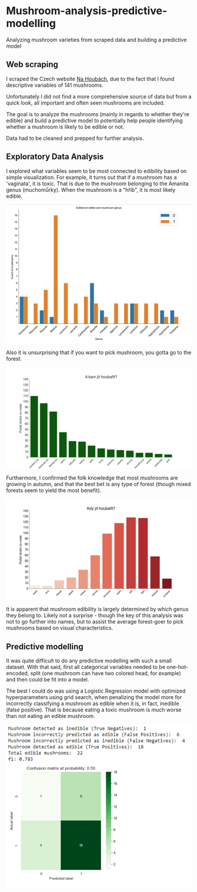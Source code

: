 # Mushroom-analysis-predictive-modelling
Analyzing mushroom varieties from scraped data and building a predictive model

## Web scraping

I scraped the Czech website [Na Houbách](https://www.nahoubach.cz/atlas-hub/), due to the fact that I found descriptive variables of 141 mushrooms. 

Unfortunately I did not find a more comprehensive source of data but from a quick look, all important and often seen mushrooms are included. 

The goal is to analyze the mushrooms (mainly in regards to whether they're edible) and build a predictive model to potentially help people identifying whether a mushroom is likely to be edible or not.

Data had to be cleaned and prepped for further analysis.

## Exploratory Data Analysis

I explored what variables seem to be most connected to edibility based on simple visualization. For example, it turns out that if a mushroom has a 'vaginata', it is toxic. That is due to the mushroom belonging to the Amanita genus (muchomůrky). When the mushroom is a "hřib", it is most likely edible.

![Genus](https://github.com/jachymDvorak/Mushroom-analysis-predictive-modelling/blob/main/images/genus.png)

Also it is unsurprising that if you want to pick mushroom, you gotta go to the forest.

![Mista rustu hub](https://github.com/jachymDvorak/Mushroom-analysis-predictive-modelling/blob/main/images/mista_rustu.png)

Furthermore, I confirmed the folk knowledge that most mushrooms are growing in autumn, and that the best bet is any type of forest (though mixed forests seem to yield the most benefit).

![Doba rustu hub](https://github.com/jachymDvorak/Mushroom-analysis-predictive-modelling/blob/main/images/doba_rustu.png)

It is apparent that mushroom edibility is largely determined by which genus they belong to. Likely not a surprise - though the key of this analysis was not to go further into names, but to assist the average forest-goer to pick mushrooms based on visual characteristics.

## Predictive modelling

It was quite difficult to do any predictive modelling with such a small dataset. With that said, first all categorical variables needed to be one-hot-encoded, split (one mushroom can have two colored head, for example) and then could be fit into a model.

The best I could do was using a Logistic Regression model with optimized hyperparameters using grid search, when penalizing the model more for incorrectly classifying a mushroom as edible when it is, in fact, inedible (false positive). That is because eating a toxic mushroom is much worse than not eating an edible mushroom.

![Model performance](https://github.com/jachymDvorak/Mushroom-analysis-predictive-modelling/blob/main/images/results_best_model.png)

